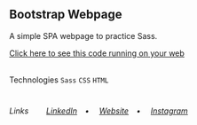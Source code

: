 ## Bootstrap Webpage
<p>A simple SPA webpage to practice Sass.</p>
<a href="https://vercel.com/victorlbueno/sass-spa/HSMpBvLQvHyDdbJc2thBRaozXVeP" target="_blank">Click here to see this code running on your web</a></br></br>

Technologies 
<code>Sass</code> <code>CSS</code> <code>HTML</code>
 
#
<h6>Links&ensp;&ensp;&ensp;&ensp;
<a href="https://linkedin.com/in/victorlbueno/" target="_blank">LinkedIn</a>&ensp;&ensp;•&ensp;&ensp;
<a href="https://victor.com.de/" target="_blank">Website</a>&ensp;&ensp;•&ensp;&ensp;
<a href="https://instagram.com/victorlbueno" target="_blank">Instagram</a></h6>
